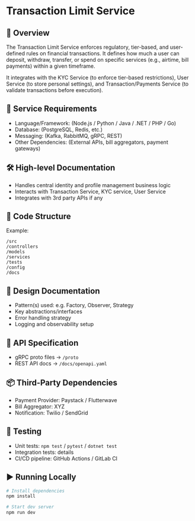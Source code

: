 # Transaction Limit Service

## 📌 Overview

The Transaction Limit Service enforces regulatory, tier-based, and user-defined rules on financial transactions. It defines how much a user can deposit, withdraw, transfer, or spend on specific services (e.g., airtime, bill payments) within a given timeframe.

It integrates with the KYC Service (to enforce tier-based restrictions), User Service (to store personal settings), and Transaction/Payments Service (to validate transactions before execution).


## 🚀 Service Requirements
- Language/Framework: (Node.js / Python / Java / .NET / PHP / Go)
- Database: (PostgreSQL, Redis, etc.)
- Messaging: (Kafka, RabbitMQ, gRPC, REST)
- Other Dependencies: (External APIs, bill aggregators, payment gateways)

## 🛠️ High-level Documentation
- Handles central identity and profile management business logic
- Interacts with Transaction Service, KYC service, User Service
- Integrates with 3rd party APIs if any

## 📂 Code Structure

Example:

```
/src
/controllers
/models
/services
/tests
/config
/docs
```

## 🧩 Design Documentation
- Pattern(s) used: e.g. Factory, Observer, Strategy
- Key abstractions/interfaces
- Error handling strategy
- Logging and observability setup

## 🔌 API Specification
- gRPC proto files → `/proto`
- REST API docs → `/docs/openapi.yaml`

## 📦 Third-Party Dependencies
- Payment Provider: Paystack / Flutterwave
- Bill Aggregator: XYZ
- Notification: Twilio / SendGrid

## 🧪 Testing
- Unit tests: `npm test` / `pytest` / `dotnet test`
- Integration tests: details
- CI/CD pipeline: GitHub Actions / GitLab CI

## ▶️ Running Locally
```bash
# Install dependencies
npm install

# Start dev server
npm run dev
```